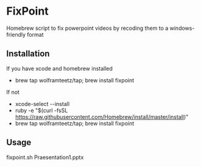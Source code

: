 # FixPoint
Homebrew script to fix powerpoint videos by recoding them to a windows-friendly format

## Installation

If you have xcode and homebrew installed
- brew tap wolframteetz/tap; brew install fixpoint

If not
- xcode-select --install
- ruby -e "$(curl -fsSL https://raw.githubusercontent.com/Homebrew/install/master/install)"
- brew tap wolframteetz/tap; brew install fixpoint

## Usage
fixpoint.sh Praesentation1.pptx 
